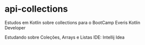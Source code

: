 # api-collections
Estudos em Kotlin sobre collections para o BootCamp Everis Kotlin Developer

Estudando sobre Coleções, Arrays e Listas
IDE: Intellij Idea
